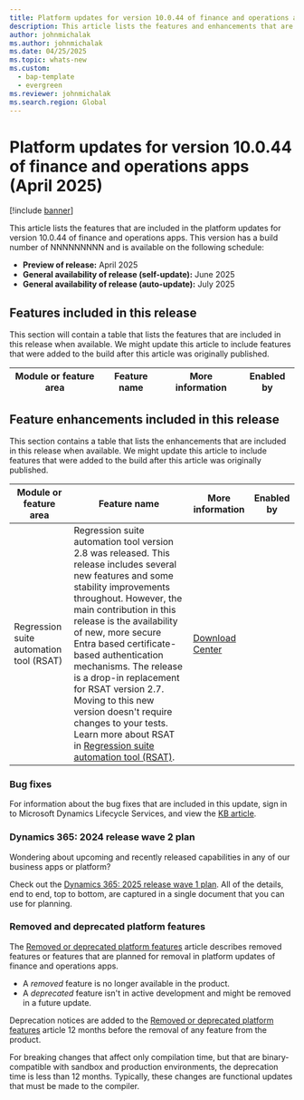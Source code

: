 ```yaml
---
title: Platform updates for version 10.0.44 of finance and operations apps (April 2025)
description: This article lists the features and enhancements that are included in the platform updates for version 10.0.44 of finance and operations apps.
author: johnmichalak
ms.author: johnmichalak
ms.date: 04/25/2025
ms.topic: whats-new
ms.custom: 
  - bap-template
  - evergreen
ms.reviewer: johnmichalak
ms.search.region: Global
---
```

# Platform updates for version 10.0.44 of finance and operations apps (April 2025)

[!include [banner](../includes/banner.md)]

This article lists the features that are included in the platform updates for version 10.0.44 of finance and operations apps. This version has a build number of NNNNNNNNN and is available on the following schedule:

- **Preview of release:** April 2025
- **General availability of release (self-update):** June 2025
- **General availability of release (auto-update):** July 2025

## Features included in this release

This section will contain a table that lists the features that are included in this release when available. We might update this article to include features that were added to the build after this article was originally published.

| Module or feature area | Feature name | More information | Enabled by |
|---|---|---|---|


## Feature enhancements included in this release

This section contains a table that lists the enhancements that are included in this release when available. We might update this article to include features that were added to the build after this article was originally published.

| Module or feature area | Feature name | More information | Enabled by |
|---|---|---|---|
| Regression suite automation tool (RSAT) | Regression suite automation tool version 2.8 was released. This release includes several new features and some stability improvements throughout. However, the main contribution in this release is the availability of new, more secure Entra based certificate-based authentication mechanisms. The release is a drop-in replacement for RSAT version 2.7. Moving to this new version doesn't require changes to your tests. Learn more about RSAT in [Regression suite automation tool (RSAT)](../../fin-ops-core/dev-itpro/perf-test/rsat/rsat-overview.md). | [Download Center](https://www.microsoft.com/en-us/download/details.aspx?id=57357) | 

### Bug fixes

For information about the bug fixes that are included in this update, sign in to Microsoft Dynamics Lifecycle Services, and view the [KB article](https://fix.lcs.dynamics.com/Issue/Details?bugId=NNNNNN).

### Dynamics 365: 2024 release wave 2 plan

Wondering about upcoming and recently released capabilities in any of our business apps or platform?

Check out the [Dynamics 365: 2025 release wave 1 plan](/dynamics365/release-plan/2025wave1/). All of the details, end to end, top to bottom, are captured in a single document that you can use for planning.

### Removed and deprecated platform features

The [Removed or deprecated platform features](../../fin-ops/get-started/removed-deprecated-features-platform-updates.md) article describes removed features or features that are planned for removal in platform updates of finance and operations apps.

- A *removed* feature is no longer available in the product.
- A *deprecated* feature isn't in active development and might be removed in a future update.

Deprecation notices are added to the [Removed or deprecated platform features](../../fin-ops/get-started/removed-deprecated-features-platform-updates.md) article 12 months before the removal of any feature from the product.

For breaking changes that affect only compilation time, but that are binary-compatible with sandbox and production environments, the deprecation time is less than 12 months. Typically, these changes are functional updates that must be made to the compiler.
